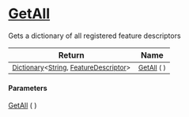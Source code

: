 # [GetAll](./FeatureDescriptor-100663418.md)

Gets a dictionary of all registered feature descriptors

| Return | Name | 
| --- | --- | 
| <sub>[Dictionary](https://docs.microsoft.com/en-us/dotnet/api/System.Collections.Generic.Dictionary-2)\<[String](https://docs.microsoft.com/en-us/dotnet/api/System.String), [FeatureDescriptor](./../FeatureDescriptor.md)></sub>| <sub>[GetAll](./FeatureDescriptor-100663418.md) (  )</sub>| <br>


#### Parameters
[GetAll](./FeatureDescriptor-100663418.md) (  )